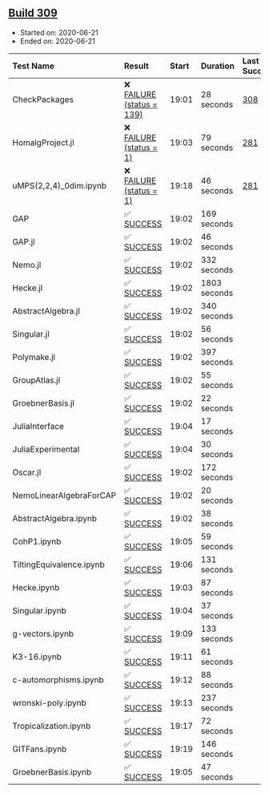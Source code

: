 ## [Build 309](https://oscarci.mathematik.uni-kl.de/job/oscar-stable/309/)

* Started on: 2020-06-21
* Ended on: 2020-06-21

| Test Name    | Result | Start | Duration | Last Success | First Failure |
|:-------------|:-------|:------|:---------|:-------------|:--------------|
| CheckPackages | ❌ [FAILURE (status = 139)](https://oscarci.mathematik.uni-kl.de/job/oscar-stable/309/artifact/logs/build-309/CheckPackages.log) | 19:01 | 28 seconds | [308](https://oscarci.mathematik.uni-kl.de/job/oscar-stable/308/) | [309](https://oscarci.mathematik.uni-kl.de/job/oscar-stable/309/) |
| HomalgProject.jl | ❌ [FAILURE (status = 1)](https://oscarci.mathematik.uni-kl.de/job/oscar-stable/309/artifact/logs/build-309/HomalgProject.jl.log) | 19:03 | 79 seconds | [281](https://oscarci.mathematik.uni-kl.de/job/oscar-stable/281/) | [282](https://oscarci.mathematik.uni-kl.de/job/oscar-stable/282/) |
| uMPS(2,2,4)_0dim.ipynb | ❌ [FAILURE (status = 1)](https://oscarci.mathematik.uni-kl.de/job/oscar-stable/309/artifact/logs/build-309/uMPS-2-2-4-_0dim.ipynb.log) | 19:18 | 46 seconds | [281](https://oscarci.mathematik.uni-kl.de/job/oscar-stable/281/) | [282](https://oscarci.mathematik.uni-kl.de/job/oscar-stable/282/) |
| GAP | ✅ [SUCCESS](https://oscarci.mathematik.uni-kl.de/job/oscar-stable/309/artifact/logs/build-309/GAP.log) | 19:02 | 169 seconds |  |  |
| GAP.jl | ✅ [SUCCESS](https://oscarci.mathematik.uni-kl.de/job/oscar-stable/309/artifact/logs/build-309/GAP.jl.log) | 19:02 | 46 seconds |  |  |
| Nemo.jl | ✅ [SUCCESS](https://oscarci.mathematik.uni-kl.de/job/oscar-stable/309/artifact/logs/build-309/Nemo.jl.log) | 19:02 | 332 seconds |  |  |
| Hecke.jl | ✅ [SUCCESS](https://oscarci.mathematik.uni-kl.de/job/oscar-stable/309/artifact/logs/build-309/Hecke.jl.log) | 19:02 | 1803 seconds |  |  |
| AbstractAlgebra.jl | ✅ [SUCCESS](https://oscarci.mathematik.uni-kl.de/job/oscar-stable/309/artifact/logs/build-309/AbstractAlgebra.jl.log) | 19:02 | 340 seconds |  |  |
| Singular.jl | ✅ [SUCCESS](https://oscarci.mathematik.uni-kl.de/job/oscar-stable/309/artifact/logs/build-309/Singular.jl.log) | 19:02 | 56 seconds |  |  |
| Polymake.jl | ✅ [SUCCESS](https://oscarci.mathematik.uni-kl.de/job/oscar-stable/309/artifact/logs/build-309/Polymake.jl.log) | 19:02 | 397 seconds |  |  |
| GroupAtlas.jl | ✅ [SUCCESS](https://oscarci.mathematik.uni-kl.de/job/oscar-stable/309/artifact/logs/build-309/GroupAtlas.jl.log) | 19:02 | 55 seconds |  |  |
| GroebnerBasis.jl | ✅ [SUCCESS](https://oscarci.mathematik.uni-kl.de/job/oscar-stable/309/artifact/logs/build-309/GroebnerBasis.jl.log) | 19:02 | 22 seconds |  |  |
| JuliaInterface | ✅ [SUCCESS](https://oscarci.mathematik.uni-kl.de/job/oscar-stable/309/artifact/logs/build-309/JuliaInterface.log) | 19:04 | 17 seconds |  |  |
| JuliaExperimental | ✅ [SUCCESS](https://oscarci.mathematik.uni-kl.de/job/oscar-stable/309/artifact/logs/build-309/JuliaExperimental.log) | 19:04 | 30 seconds |  |  |
| Oscar.jl | ✅ [SUCCESS](https://oscarci.mathematik.uni-kl.de/job/oscar-stable/309/artifact/logs/build-309/Oscar.jl.log) | 19:02 | 172 seconds |  |  |
| NemoLinearAlgebraForCAP | ✅ [SUCCESS](https://oscarci.mathematik.uni-kl.de/job/oscar-stable/309/artifact/logs/build-309/NemoLinearAlgebraForCAP.log) | 19:02 | 20 seconds |  |  |
| AbstractAlgebra.ipynb | ✅ [SUCCESS](https://oscarci.mathematik.uni-kl.de/job/oscar-stable/309/artifact/logs/build-309/AbstractAlgebra.ipynb.log) | 19:02 | 38 seconds |  |  |
| CohP1.ipynb | ✅ [SUCCESS](https://oscarci.mathematik.uni-kl.de/job/oscar-stable/309/artifact/logs/build-309/CohP1.ipynb.log) | 19:05 | 59 seconds |  |  |
| TiltingEquivalence.ipynb | ✅ [SUCCESS](https://oscarci.mathematik.uni-kl.de/job/oscar-stable/309/artifact/logs/build-309/TiltingEquivalence.ipynb.log) | 19:06 | 131 seconds |  |  |
| Hecke.ipynb | ✅ [SUCCESS](https://oscarci.mathematik.uni-kl.de/job/oscar-stable/309/artifact/logs/build-309/Hecke.ipynb.log) | 19:03 | 87 seconds |  |  |
| Singular.ipynb | ✅ [SUCCESS](https://oscarci.mathematik.uni-kl.de/job/oscar-stable/309/artifact/logs/build-309/Singular.ipynb.log) | 19:04 | 37 seconds |  |  |
| g-vectors.ipynb | ✅ [SUCCESS](https://oscarci.mathematik.uni-kl.de/job/oscar-stable/309/artifact/logs/build-309/g-vectors.ipynb.log) | 19:09 | 133 seconds |  |  |
| K3-16.ipynb | ✅ [SUCCESS](https://oscarci.mathematik.uni-kl.de/job/oscar-stable/309/artifact/logs/build-309/K3-16.ipynb.log) | 19:11 | 61 seconds |  |  |
| c-automorphisms.ipynb | ✅ [SUCCESS](https://oscarci.mathematik.uni-kl.de/job/oscar-stable/309/artifact/logs/build-309/c-automorphisms.ipynb.log) | 19:12 | 88 seconds |  |  |
| wronski-poly.ipynb | ✅ [SUCCESS](https://oscarci.mathematik.uni-kl.de/job/oscar-stable/309/artifact/logs/build-309/wronski-poly.ipynb.log) | 19:13 | 237 seconds |  |  |
| Tropicalization.ipynb | ✅ [SUCCESS](https://oscarci.mathematik.uni-kl.de/job/oscar-stable/309/artifact/logs/build-309/Tropicalization.ipynb.log) | 19:17 | 72 seconds |  |  |
| GITFans.ipynb | ✅ [SUCCESS](https://oscarci.mathematik.uni-kl.de/job/oscar-stable/309/artifact/logs/build-309/GITFans.ipynb.log) | 19:19 | 146 seconds |  |  |
| GroebnerBasis.ipynb | ✅ [SUCCESS](https://oscarci.mathematik.uni-kl.de/job/oscar-stable/309/artifact/logs/build-309/GroebnerBasis.ipynb.log) | 19:05 | 47 seconds |  |  |
